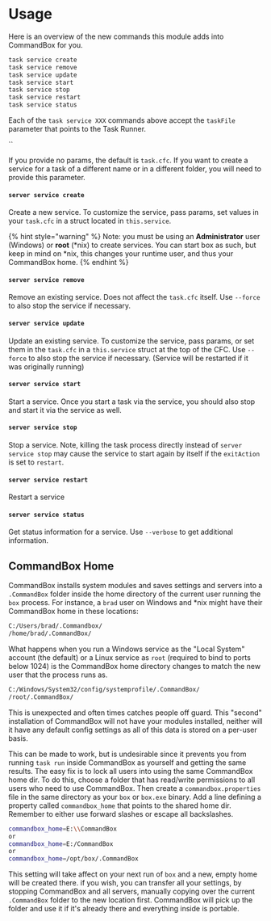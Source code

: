 # Usage

Here is an overview of the new commands this module adds into CommandBox for you.

```bash
task service create
task service remove
task service update
task service start
task service stop
task service restart
task service status
```

Each of the `task service XXX` commands above accept the `taskFile` parameter that points to the Task Runner. &#x20;

``

If you provide no params, the default is `task.cfc`.  If you want to create a service for a task of a different name or in a different folder, you will need to provide this parameter.

#### `server service create`

Create a new service. To customize the service, pass params, set values in your `task.cfc` in a struct located in `this.service`. &#x20;

{% hint style="warning" %}
Note: you must be using an **Administrator** user (Windows) or **root** (\*nix) to create services. You can start box as such, but keep in mind on \*nix, this changes your runtime user, and thus your CommandBox home.
{% endhint %}

#### `server service remove`

Remove an existing service. Does not affect the `task.cfc` itself. Use `--force` to also stop the service if necessary.

#### `server service update`

Update an existing service. To customize the service, pass params, or set them in the `task.cfc` in a `this.service` struct at the top of the CFC.  Use `--force` to also stop the service if necessary. (Service will be restarted if it was originally running)

#### `server service start`

Start a service. Once you start a task via the service, you should also stop and start it via the service as well.

#### `server service stop`

Stop a service. Note, killing the task process directly instead of `server service stop` may cause the service to start again by itself if the `exitAction` is set to `restart`.

#### `server service restart`

Restart a service

#### `server service status`

Get status information for a service. Use `--verbose` to get additional information.

## CommandBox Home

CommandBox installs system modules and saves settings and servers into a `.CommandBox` folder inside the home directory of the current user running the `box` process.  For instance, a `brad` user on Windows and \*nix might have their CommandBox home in these locations:

```bash
C:/Users/brad/.Commandbox/
/home/brad/.CommandBox/
```

What happens when you run a Windows service as the "Local System" account (the default) or a Linux service as `root` (required to bind to ports below 1024) is the CommandBox home directory changes to match the new user that the process runs as. &#x20;

```bash
C:/Windows/System32/config/systemprofile/.CommandBox/
/root/.CommandBox/
```

This is unexpected and often times catches people off guard.  This "second" installation of CommandBox will not have your modules installed, neither will it have any default config settings as all of this data is stored on a per-user basis. &#x20;

This can be made to work, but is undesirable since it prevents you from running `task run` inside CommandBox as yourself and getting the same results.  The easy fix is to lock all users into using the same CommandBox home dir.  To do this, choose a folder that has read/write permissions to all users who need to use CommandBox.  Then create a `commandbox.properties` file in the same directory as your `box` or `box.exe` binary.  Add a line defining a property called `commandbox_home` that points to the shared home dir.  Remember to either use forward slashes or escape all backslashes.

```bash
commandbox_home=E:\\CommandBox
or
commandbox_home=E:/CommandBox
or
commandbox_home=/opt/box/.CommandBox
```

This setting will take affect on your next run of `box` and a new, empty home will be created there.  if you wish, you can transfer all your settings, by stopping CommandBox and all servers, manually copying over the current `.CommandBox` folder to the new location first.  CommandBox will pick up the folder and use it if it's already there and everything inside is portable.
